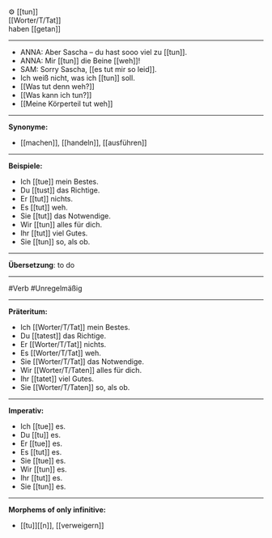 ⚙️ [[tun]]  
[[Worter/T/Tat]]  
haben [[getan]]

---
- ANNA: Aber Sascha – du hast sooo viel zu [[tun]]. 
- ANNA: Mir [[tun]] die Beine [[weh]]!  
- SAM: Sorry Sascha, [[es tut mir so leid]].  
- Ich weiß nicht, was ich [[tun]] soll. 
- [[Was tut denn weh?]]
- [[Was kann ich tun?]] 
- [[Meine Körperteil tut weh]]

---

**Synonyme:**

- [[machen]], [[handeln]], [[ausführen]]

---

**Beispiele:**

- Ich [[tue]] mein Bestes.
- Du [[tust]] das Richtige.
- Er [[tut]] nichts.
- Es [[tut]] weh.
- Sie [[tut]] das Notwendige.
- Wir [[tun]] alles für dich.
- Ihr [[tut]] viel Gutes.
- Sie [[tun]] so, als ob.

---

**Übersetzung**:
to do

---
 #Verb  #Unregelmäßig

---

**Präteritum:**

- Ich [[Worter/T/Tat]] mein Bestes.
- Du [[tatest]] das Richtige.
- Er [[Worter/T/Tat]] nichts.
- Es [[Worter/T/Tat]] weh.
- Sie [[Worter/T/Tat]] das Notwendige.
- Wir [[Worter/T/Taten]] alles für dich.
- Ihr [[tatet]] viel Gutes.
- Sie [[Worter/T/Taten]] so, als ob.

---

**Imperativ:**

- Ich [[tue]] es.
- Du [[tu]] es.
- Er [[tue]] es.
- Es [[tut]] es.
- Sie [[tue]] es.
- Wir [[tun]] es.
- Ihr [[tut]] es.
- Sie [[tun]] es.

---

**Morphems of only infinitive:**  
- [[tu]][[n]], [[verweigern]]